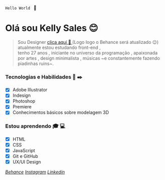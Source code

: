 `Hello World ` :wave:
# Olá sou Kelly Sales :blush:
> Sou Designer [clica aqui :link: ](https://www.behance.net/Kellysalesv) (Logo logo o Behance será atualizado :wink:) atualmente estou estudando front-end , <br>
> tenho 27 anos , iniciante no universo da programação , apaixonada por artes , design minimalista ,
> músicas ~e constantemente fazendo piadinhas ruins~. 

### Tecnologias e Habilidades  :art: :black_nib:
- [x] Adobe Illustrator
- [x] Indesign 
- [x] Photoshop
- [x] Premiere
- [x] Conhecimentos básicos sobre modelagem 3D

### Estou aprendendo :mortar_board: :computer:
- [x] HTML
- [x] CSS
- [x] JavaScript
- [x] Git e GitHub
- [x] UX/UI Design

*[Behance](https://www.behance.net/Kellysalesv)* 
*[Instagram](https://www.instagram.com/kellysalesv/)*
*[Linkedin](https://www.linkedin.com/in/kellysalesv/)*
